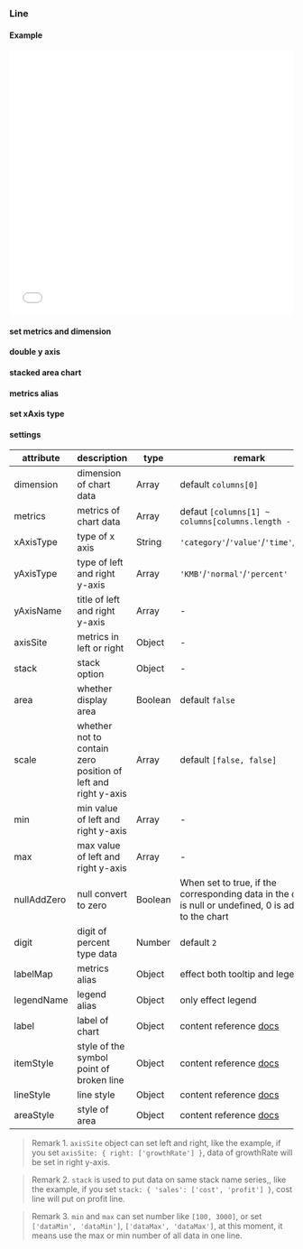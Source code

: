 ### Line

#### Example

<iframe width="100%" height="470" src="//jsfiddle.net/vue_echarts/jepw6dy2/139/embedded/result,html,js/?bodyColor=fff" allowfullscreen="allowfullscreen" frameborder="0"></iframe>

#### set metrics and dimension

<vuep template="#set-metrics-dimension"></vuep>

<script v-pre type="text/x-template" id="set-metrics-dimension">
<template>
  <ve-line :data="chartData" :settings="chartSettings"></ve-line>
</template>

<script>
  module.exports = {
    created: function () {
      this.chartData = {
        columns: ['date', 'cost', 'profit', 'growthRate', 'people'],
        rows: [
          { 'cost': 1523, 'date': '01/01', 'profit': 1523, 'growthRate': 0.12, 'people': 100 },
          { 'cost': 1223, 'date': '01/02', 'profit': 1523, 'growthRate': 0.345, 'people': 100 },
          { 'cost': 2123, 'date': '01/03', 'profit': 1523, 'growthRate': 0.7, 'people': 100 },
          { 'cost': 4123, 'date': '01/04', 'profit': 1523, 'growthRate': 0.31, 'people': 100 },
          { 'cost': 3123, 'date': '01/05', 'profit': 1523, 'growthRate': 0.12, 'people': 100 },
          { 'cost': 7123, 'date': '01/06', 'profit': 1523, 'growthRate': 0.65, 'people': 100 }
        ]
      }
      this.chartSettings = {
        metrics: ['cost', 'profit'],
        dimension: ['date']
      }
    }
  }
</script>
</script>

#### double y axis


<vuep template="#set-double-y-axis"></vuep>

<script v-pre type="text/x-template" id="set-double-y-axis">
<template>
  <ve-line :data="chartData" :settings="chartSettings"></ve-line>
</template>

<script>
  module.exports = {
    created: function () {
      this.chartData = {
        columns: ['date', 'cost', 'profit', 'growthRate', 'people'],
        rows: [
          { 'date': '01/01', 'cost': 1523, 'profit': 1523, 'growthRate': 0.12, 'people': 100 },
          { 'date': '01/02', 'cost': 1223, 'profit': 1523, 'growthRate': 0.345, 'people': 100 },
          { 'date': '01/03', 'cost': 2123, 'profit': 1523, 'growthRate': 0.7, 'people': 100 },
          { 'date': '01/04', 'cost': 4123, 'profit': 1523, 'growthRate': 0.31, 'people': 100 },
          { 'date': '01/05', 'cost': 3123, 'profit': 1523, 'growthRate': 0.12, 'people': 100 },
          { 'date': '01/06', 'cost': 7123, 'profit': 1523, 'growthRate': 0.65, 'people': 100 }
        ]
      }
      this.chartSettings = {
        axisSite: { right: ['growthRate'] },
        yAxisType: ['KMB', 'percent'],
        yAxisName: ['number', 'rate']
      }
    }
  }
</script>
</script>

#### stacked area chart

<vuep template="#stack-area"></vuep>

<script v-pre type="text/x-template" id="stack-area">
<template>
  <ve-line :data="chartData" :settings="chartSettings"></ve-line>
</template>

<script>
  module.exports = {
    created: function () {
      this.chartData = {
        columns: ['date', 'cost', 'profit', 'growthRate', 'people'],
        rows: [
          { 'date': '01/01', 'cost': 1523, 'profit': 1523, 'growthRate': 0.12, 'people': 100 },
          { 'date': '01/02', 'cost': 1223, 'profit': 1523, 'growthRate': 0.345, 'people': 100 },
          { 'date': '01/03', 'cost': 2123, 'profit': 1523, 'growthRate': 0.7, 'people': 100 },
          { 'date': '01/04', 'cost': 4123, 'profit': 1523, 'growthRate': 0.31, 'people': 100 },
          { 'date': '01/05', 'cost': 3123, 'profit': 1523, 'growthRate': 0.12, 'people': 100 },
          { 'date': '01/06', 'cost': 7123, 'profit': 1523, 'growthRate': 0.65, 'people': 100 }
        ]
      }
      this.chartSettings = {
        stack: { 'sell': ['cost', 'profit'] },
        area: true
      }
    }
  }
</script>
</script>

#### metrics alias

<vuep template="#metrics-name-map"></vuep>

<script v-pre type="text/x-template" id="metrics-name-map">
<template>
  <ve-line :data="chartData" :settings="chartSettings"></ve-line>
</template>

<script>
  module.exports = {
    created: function () {
      this.chartData = {
        columns: ['date', 'balance', 'age'],
        rows: [
          { 'date': '01/01', 'balance': 123, 'age': 3 },
          { 'date': '01/02', 'balance': 1223, 'age': 6 },
          { 'date': '01/03', 'balance': 2123, 'age': 9 },
          { 'date': '01/04', 'balance': 4123, 'age': 12 },
          { 'date': '01/05', 'balance': 3123, 'age': 15 },
          { 'date': '01/06', 'balance': 7123, 'age': 20 }
        ]
      }
      this.chartSettings = {
        labelMap: {
          balance: 'b',
          age: 'a'
        }
      }
    }
  }
</script>
</script>


#### set xAxis type

<vuep template="#xAxis-type-value"></vuep>

<script v-pre type="text/x-template" id="xAxis-type-value">
<template>
  <ve-line :data="chartData" :settings="chartSettings"></ve-line>
</template>

<script>
  module.exports = {
    created: function () {
      this.chartData = {
        columns: ['num', 'balance'],
        rows: [
          { 'num': 1, 'balance': 123 },
          { 'num': 10, 'balance': 1223 },
          { 'num': 11, 'balance': 2123 },
          { 'num': 100, 'balance': 4123 },
          { 'num': 101, 'balance': 6123 },
          { 'num': 120, 'balance': 7123 }
        ]
      }
      this.chartSettings = {
        xAxisType: 'value'
      }
    }
  }
</script>
</script>

#### settings

| attribute | description | type | remark |
| --- | --- | --- | --- |
| dimension | dimension of chart data | Array | default `columns[0]` |
| metrics | metrics of chart data | Array | defaut `[columns[1] ~ columns[columns.length - 1]]` |
| xAxisType | type of x axis | String | `'category'`/`'value'`/`'time'`/`'log'` |
| yAxisType | type of left and right y-axis | Array |`'KMB'`/`'normal'`/`'percent'` |
| yAxisName | title of left and right y-axis | Array | - |
| axisSite | metrics in left or right | Object | - |
| stack | stack option | Object | - |
| area | whether display area | Boolean | default `false` |
| scale | whether not to contain zero position of left and right y-axis | Array | default `[false, false]` |
| min | min value of left and right y-axis | Array | - |
| max | max value of left and right y-axis | Array | - |
| nullAddZero | null convert to zero | Boolean | When set to true, if the corresponding data in the data is null or undefined, 0 is added to the chart|
| digit | digit of percent type data | Number | default `2` |
| labelMap | metrics alias | Object | effect both tooltip and legend |
| legendName | legend alias | Object | only effect legend |
| label | label of chart | Object | content reference [docs](https://ecomfe.github.io/echarts-doc/public/en/option.html#series-line.label) |
| itemStyle | style of the symbol point of broken line | Object | content reference [docs](http://ecomfe.github.io/echarts-doc/public/en/option.html#series-line.itemStyle) |
| lineStyle | line style | Object | content reference [docs](http://ecomfe.github.io/echarts-doc/public/en/option.html#series-line.lineStyle) |
| areaStyle | style of area | Object | content reference [docs](http://ecomfe.github.io/echarts-doc/public/en/option.html#series-line.areaStyle) |

> Remark 1. `axisSite` object can set left and right, like the example, if you set `axisSite: { right: ['growthRate'] }`, data of growthRate will be set in right y-axis.

> Remark 2. `stack` is used to put data on same stack name series,, like the example, if you set `stack: { 'sales': ['cost', 'profit'] }`, cost line will put on profit line.

> Remark 3. `min` and `max` can set number like `[100, 3000]`, or set `['dataMin', 'dataMin']`, `['dataMax', 'dataMax']`, at this moment, it means use the max or min number of all data in one line.
